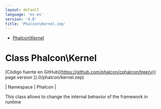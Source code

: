 ```yaml
---
layout: default
language: 'es-es'
version: '4.0'
title: 'Phalcon\Kernel.zep'
---
```


* [Phalcon\Kernel](#kernel)

<h1 id="kernel">Class Phalcon\Kernel</h1>

[Código fuente en GitHub](https://github.com/phalcon/cphalcon/tree/v{{ page.version }}.0/phalcon/kernel.zep)

| Namespace | Phalcon |

This class allows to change the internal behavior of the framework in runtime